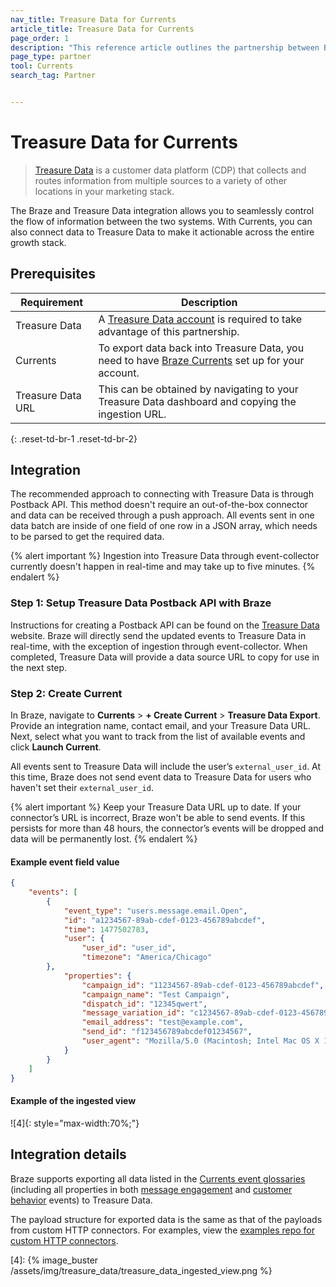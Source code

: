 ```yaml
---
nav_title: Treasure Data for Currents
article_title: Treasure Data for Currents
page_order: 1
description: "This reference article outlines the partnership between Braze Currents and Treasure Data, an enterprise customer data platform that allows you to write job results directly to Braze."
page_type: partner
tool: Currents
search_tag: Partner


---
```



# Treasure Data for Currents


> [Treasure Data][1] is a customer data platform (CDP) that collects and routes information from multiple sources to a variety of other locations in your marketing stack.

The Braze and Treasure Data integration allows you to seamlessly control the flow of information between the two systems. With Currents, you can also connect data to Treasure Data to make it actionable across the entire growth stack.


## Prerequisites


| Requirement | Description |
| ----------- | ----------- |
| Treasure Data | A [Treasure Data account][0] is required to take advantage of this partnership. |
| Currents | To export data back into Treasure Data, you need to have [Braze Currents][2] set up for your account. |
| Treasure Data URL | This can be obtained by navigating to your Treasure Data dashboard and copying the ingestion URL.|
{: .reset-td-br-1 .reset-td-br-2}


## Integration


The recommended approach to connecting with Treasure Data is through Postback API. This method doesn't require an out-of-the-box connector and data can be received through a push approach. All events sent in one data batch are inside of one field of one row in a JSON array, which needs to be parsed to get the required data.


{% alert important %}
Ingestion into Treasure Data through event-collector currently doesn't happen in real-time and may take up to five minutes.
{% endalert %}


### Step 1: Setup Treasure Data Postback API with Braze


Instructions for creating a Postback API can be found on the [Treasure Data][3] website. Braze will directly send the updated events to Treasure Data in real-time, with the exception of ingestion through event-collector. When completed, Treasure Data will provide a data source URL to copy for use in the next step.


### Step 2: Create Current


In Braze, navigate to **Currents** > **+ Create Current** > **Treasure Data Export**. Provide an integration name, contact email, and your Treasure Data URL. Next, select what you want to track from the list of available events and click **Launch Current**.


All events sent to Treasure Data will include the user’s `external_user_id`. At this time, Braze does not send event data to Treasure Data for users who haven't set their `external_user_id`.


{% alert important %}
Keep your Treasure Data URL up to date. If your connector’s URL is incorrect, Braze won't be able to send events. If this persists for more than 48 hours, the connector’s events will be dropped and data will be permanently lost.
{% endalert %}


#### Example event field value
```json
{
    "events": [
        {
            "event_type": "users.message.email.Open",
            "id": "a1234567-89ab-cdef-0123-456789abcdef",
            "time": 1477502783,
            "user": {
                "user_id": "user_id",
                "timezone": "America/Chicago"
        },
            "properties": {
                "campaign_id": "11234567-89ab-cdef-0123-456789abcdef",
                "campaign_name": "Test Campaign",
                "dispatch_id": "12345qwert",
                "message_variation_id": "c1234567-89ab-cdef-0123-456789abcdef",
                "email_address": "test@example.com",
                "send_id": "f123456789abcdef01234567",
                "user_agent": "Mozilla/5.0 (Macintosh; Intel Mac OS X 10_13_5) AppleWebKit/537.36 (KHTML, like Gecko) Chrome/67.0.3396.99 Safari/537.36"
            }
        }
    ]
}
```

#### Example of the ingested view

![4]{: style="max-width:70%;"}

## Integration details


Braze supports exporting all data listed in the [Currents event glossaries]({{site.baseurl}}/user_guide/data_and_analytics/braze_currents) (including all properties in both [message engagement]({{site.baseurl}}/user_guide/data_and_analytics/braze_currents/event_glossary/message_engagement_events/) and [customer behavior]({{site.baseurl}}/user_guide/data_and_analytics/braze_currents/event_glossary/customer_behavior_events/) events) to Treasure Data.

The payload structure for exported data is the same as that of the payloads from custom HTTP connectors. For examples, view the [examples repo for custom HTTP connectors](https://github.com/Appboy/currents-examples/tree/master/sample-data/Custom%20HTTP/users/behaviors).


[0]: https://console.treasuredata.com/users/sign_in
[1]: https://www.treasuredata.com/
[2]: {{site.baseurl}}/user_guide/data_and_analytics/braze_currents/#access-currents
[3]: https://docs.treasuredata.com/display/public/PD/Postback+API
[4]: {% image_buster /assets/img/treasure_data/treasure_data_ingested_view.png %}